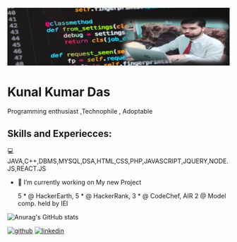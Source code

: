 ![Development and Design](https://github.com/Kunal-Kumar-Das191049/Kunal-Kumar-Das191049/blob/main/Screenshot%20(196).png)

# Kunal Kumar Das

Programming enthusiast ,Technophile , Adoptable


## Skills and Experiecces: 
💻   JAVA,C++,DBMS,MYSQL,DSA,HTML,CSS,PHP,JAVASCRIPT,JQUERY,NODE.JS,REACT.JS

- 🔭 I’m currently working on My new Project 

    5 * @ HackerEarth, 
    5 * @ HackerRank,
    3 * @ CodeChef,
    AIR 2 @ Model comp. held by IEI

![Anurag's GitHub stats](https://github-readme-stats.vercel.app/api?username=Kunal-Kumar-Das191049&hide=contribs,prs)


[<img src='https://cdn.jsdelivr.net/npm/simple-icons@3.0.1/icons/github.svg' alt='github' height='40'>](https://github.com/Kunal-Kumar-Das191049)  [<img src='https://cdn.jsdelivr.net/npm/simple-icons@3.0.1/icons/linkedin.svg' alt='linkedin' height='40'>](https://media.licdn.com/dms/image/C5616AQHfMAbSm95qIg/profile-displaybackgroundimage-shrink_350_1400/0/1660063155733?e=1677715200&v=beta&t=hZw_BzrXFs8BVORgAg9rg_QzHM9EHVlGwnaywn9YMMg)  







